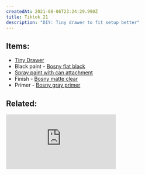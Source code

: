 ```yaml
---
createdAt: 2021-08-06T23:24:29.990Z
title: Tiktok 21
description: "DIY: Tiny drawer to fit setup better"
---
```

## Items:

* [Tiny Drawer](https://shopee.ph/product/52480349/4891265160?smtt=0.89058394-1628292571.9)
* Black paint - [Bosny flat black](https://c.lazada.com.ph/t/c.0rifc2?url=https%3A%2F%2Fwww.lazada.com.ph%2Fproducts%2Fbosny-spray-paint-flat-black-i758926063-s2273048241.html&sub_aff_id=site)
* [Spray paint with can attachment](https://shopee.ph/product/11645486/1260036247?smtt=0.89058394-1626682781.9)
* Finish  - [Bosny matte clear](https://c.lazada.com.ph/t/c.0rif4Z?url=https%3A%2F%2Fwww.lazada.com.ph%2Fproducts%2Fbosny-spray-paint-clear-190-or-flat-matte-clear-191-i2204131575-s9908852693.html&sub_aff_id=site)
* Primer - [Bosny gray primer](https://c.lazada.com.ph/t/c.0ri4WZ?url=https%3A%2F%2Fwww.lazada.com.ph%2Fproducts%2Fbosny-spray-paint-primer-gray-68-i2201583046-s9894889788.html&sub_aff_id=site)

## Related:

<iframe src="https://www.youtube.com/embed/67JkQizusng" title="YouTube video player" frameborder="0" allow="accelerometer; autoplay; clipboard-write; encrypted-media; gyroscope; picture-in-picture" allowfullscreen></iframe>